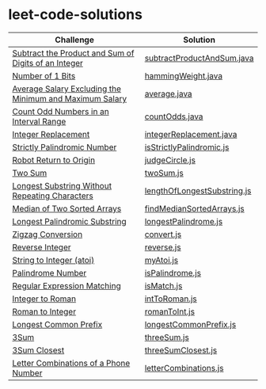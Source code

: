 # leet-code-solutions

| Challenge                                                                                                                                                           | Solution                                                               |
| ------------------------------------------------------------------------------------------------------------------------------------------------------------------- | ---------------------------------------------------------------------- |
| [Subtract the Product and Sum of Digits of an Integer](https://leetcode.com/problems/subtract-the-product-and-sum-of-digits-of-an-integer/?isFullScreen=true)       | [subtractProductAndSum.java](./solutions/subtractProductAndSum.java)   |
| [Number of 1 Bits](https://leetcode.com/problems/number-of-1-bits/?isFullScreen=true)                                                                               | [hammingWeight.java](./solutions/hammingWeight.java)                   |
| [Average Salary Excluding the Minimum and Maximum Salary](https://leetcode.com/problems/average-salary-excluding-the-minimum-and-maximum-salary/?isFullScreen=true) | [average.java](./solutions/average.java)                               |
| [Count Odd Numbers in an Interval Range](https://leetcode.com/problems/number-of-1-bits/?isFullScreen=true)                                                         | [countOdds.java](./solutions/countOdds.java)                           |
| [Integer Replacement](https://leetcode.com/problems/integer-replacement/?isFullScreen=true)                                                                         | [integerReplacement.java](./solutions/integerReplacement.java)         |
| [Strictly Palindromic Number](https://leetcode.com/problems/strictly-palindromic-number/?isFullScreen=true)                                                         | [isStrictlyPalindromic.js](./solutions/isStrictlyPalindromic.js)       |
| [Robot Return to Origin](https://leetcode.com/problems/robot-return-to-origin/?isFullScreen=true)                                                                   | [judgeCircle.js](./solutions/judgeCircle.js)                           |
| [Two Sum](https://leetcode.com/problems/two-sum/?isFullScreen=true)                                                                                                 | [twoSum.js](./solutions/twoSum.js)                                     |
| [Longest Substring Without Repeating Characters](https://leetcode.com/problems/longest-substring-without-repeating-characters/?isFullScreen=true)                   | [lengthOfLongestSubstring.js](./solutions/lengthOfLongestSubstring.js) |
| [Median of Two Sorted Arrays](https://leetcode.com/problems/median-of-two-sorted-arrays/?isFullScreen=true)                                                         | [findMedianSortedArrays.js](./solutions/findMedianSortedArrays.js)     |
| [ Longest Palindromic Substring](https://leetcode.com/problems/longest-palindromic-substring/?isFullScreen=true)                                                    | [longestPalindrome.js](./solutions/longestPalindrome.js)               |
| [ Zigzag Conversion](https://leetcode.com/problems/zigzag-conversion/?isFullScreen=true)                                                                            | [convert.js](./solutions/convert.js)                                   |
| [Reverse Integer](https://leetcode.com/problems/reverse-integer/?isFullScreen=true)                                                                                 | [reverse.js](./solutions/reverse.js)                                   |
| [String to Integer (atoi)](https://leetcode.com/problems/string-to-integer-atoi/?isFullScreen=true)                                                                 | [myAtoi.js](./solutions/myAtoi.js)                                     |
| [Palindrome Number](https://leetcode.com/problems/palindrome-number/?isFullScreen=true)                                                                             | [isPalindrome.js](./solutions/isPalindrome.js)                         |
| [Regular Expression Matching](https://leetcode.com/problems/regular-expression-matching/?isFullScreen=true)                                                         | [isMatch.js](./solutions/isMatch.js)                                   |
| [Integer to Roman](https://leetcode.com/problems/integer-to-roman/?isFullScreen=true)                                                                               | [intToRoman.js](./solutions/intToRoman.js)                             |
| [Roman to Integer](https://leetcode.com/problems/roman-to-integer/?isFullScreen=true)                                                                               | [romanToInt.js](./solutions/romanToInt.js)                             |
| [Longest Common Prefix](https://leetcode.com/problems/longest-common-prefix/?isFullScreen=true)                                                                     | [longestCommonPrefix.js](./solutions/longestCommonPrefix.js)           |
| [3Sum](https://leetcode.com/problems/3sum/?isFullScreen=true)                                                                                                       | [threeSum.js](./solutions/threeSum.js)                                 |
| [3Sum Closest](https://leetcode.com/problems/3sum-closet/?isFullScreen=true)                                                                                        | [threeSumClosest.js](./solutions/threeSumClosest.js)                   |
| [Letter Combinations of a Phone Number](https://leetcode.com/problems/letter-combinations-of-a-phone-number/?isFullScreen=true)                                     | [letterCombinations.js](./solutions/letterCombinations.js)             |
